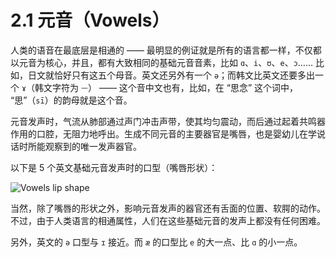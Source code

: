 # 2.1 元音（Vowels）

人类的语音在最底层是相通的 —— 最明显的例证就是所有的语言都一样，不仅都以元音为核心，并且，都有大致相同的基础元音音素，比如 `ɑ`、`i`、`ʊ`、`e`、`ɔ`…… 比如，日文就恰好只有这五个母音。英文还另外有一个 `ə`；而韩文比英文还要多出一个 `ɤ`（韩文字符为 `ᅳ`） —— 这个音中文也有，比如，在 “思念” 这个词中， “思”（`sī`）的韵母就是这个音。

元音发声时，气流从肺部通过声门冲击声带，使其均匀震动，而后通过起着共鸣器作用的口腔，无阻力地呼出。生成不同元音的主要器官是嘴唇，也是婴幼儿在学说话时所能观察到的唯一发声器官。

以下是  5 个英文基础元音发声时的口型（嘴唇形状）：

![Vowels lip shape](/images/vowels-lip-shape.svg)

当然，除了嘴唇的形状之外，影响元音发声的器官还有舌面的位置、软腭的动作。不过，由于人类语言的相通属性，人们在这些基础元音的发声上都没有任何困难。

另外，英文的 `ə` 口型与 `ɪ` 接近。而 `æ` 的口型比 `e` 的大一点、比 `ɑ` 的小一点。